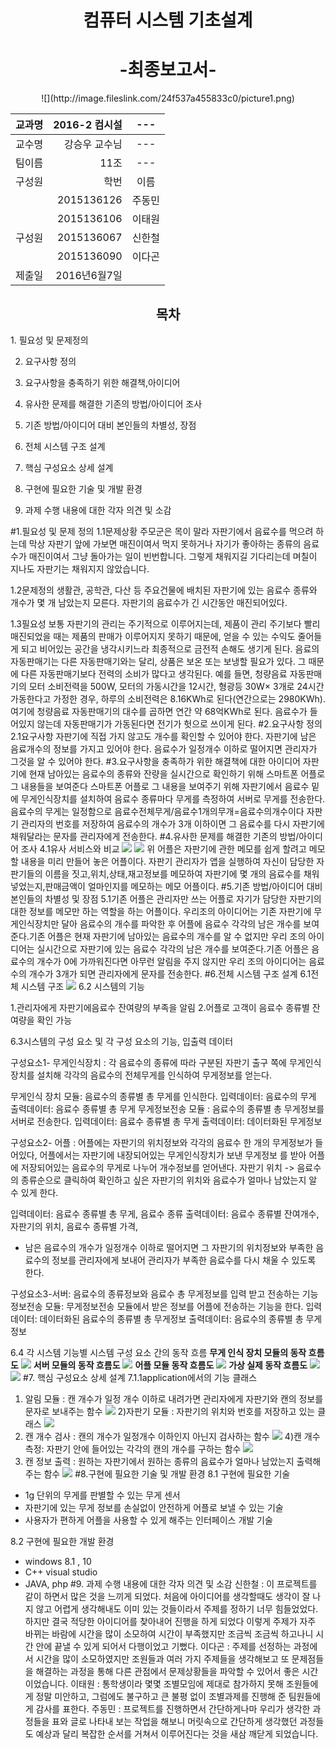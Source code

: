 <h1><center>컴퓨터 시스템 기초설계</center></h1>
<h1><center>-최종보고서-</center></h1>
<center>![](http://image.fileslink.com/24f537a455833c0/picture1.png)</center>




| 교과명    |2016-2 컴시설|---|
| :------- | ----: | :---: |
| 교수명 | 강승우 교수님  |---|
| 팀이름    |11조|---|
| 구성원 | 학번   | 이름|
|     | 2015136126   | 주동민|
|     | 2015136106   |이태원|
| 구성원|2015136067   |신한철|
|   | 2015136090   |이다곤|
| 제출일    | 2016년6월7일   ||





<h2><center>목차</center></h2>
1. 필요성 및 문제정의

2. 요구사항 정의

3. 요구사항을 충족하기 위한 해결책,아이디어

4. 유사한 문제를 해결한 기존의 방법/아이디어        조사

5. 기존 방법/아이디어 대비 본인들의 차별성, 장점

6. 전체 시스템 구조 설계

7. 핵심 구성요소 상세 설계

8. 구현에 필요한 기술 및 개발 환경

9. 과제 수행 내용에 대한 각자 의견 및 소감


#1.필요성 및 문제 정의
1.1문제상황
주모군은 목이 말라 자판기에서 음료수를 먹으려 하는데 막상 자판기 앞에 가보면 매진이여서 먹지 못하거나 자기가 좋아하는 종류의 음료수가 매진이여서 그냥 돌아가는 일이 빈번합니다.
그렇게 채워지길 기다리는데 며칠이 지나도 자판기는 채워지지 않았습니다.

1.2문제정의
생활관, 공학관, 다산 등 주요건물에 배치된 자판기에 있는 음료수 종류와 개수가 몇 개 남았는지 모른다.
자판기의 음료수가 긴 시간동안 매진되어있다.

1.3필요성
보통 자판기의 관리는 주기적으로 이루어지는데, 제품이 관리 주기보다 빨리 매진되었을 때는 제품의 판매가 이루어지지 못하기 때문에, 얻을 수 있는 수익도 줄어들게 되고 비어있는 공간을 냉각시키느라 최종적으로 금전적 손해도 생기게 된다. 
음료의 자동판매기는 다른 자동판매기와는 달리, 상품은 보온 또는 보냉할 필요가 있다. 그 때문에 다른 자동판매기보다 전력의 소비가 많다고 생각된다.
예를 들면, 청량음료 자동판매기의 모터 소비전력을 500W, 모터의 가동시간을 12시간, 형광등 30W× 3개로 24시간 가동한다고 가정한 경우, 하루의 소비전력은 8.16KWh로 된다(연간으로는 2980KWh). 여기에 청량음료 자동판매기의 대수를 곱하면 연간 약 68억KWh로 된다.
음료수가 들어있지 않는데 자동판매기가 가동된다면 전기가 헛으로 쓰이게 된다.
#2.요구사항 정의
2.1요구사항
자판기에 직접 가지 않고도 개수를 확인할 수 있어야 한다.
자판기에 남은 음료개수의 정보를 가지고 있어야 한다.
음료수가 일정개수 이하로 떨어지면 관리자가 그것을 알 수 있어야 한다.
#3.요구사항을 충족하가 위한 해결책에 대한 아이디어
자판기에 현재 남아있는 음료수의 종류와 잔량을 실시간으로 확인하기 위해 스마트폰 어플로 그 내용들을 보여준다
스마트폰 어플로 그 내용을 보여주기 위해 자판기에서 음료수 밑에 무게인식장치를 설치하여 음료수 종류마다 무게를 측정하여 서버로 무게를 전송한다.
음료수의 무게는 일정함으로 음료수전체무게/음료수1개의무개=음료수의개수이다
자판기 관리자의 번호를 저장하여 음료수의 개수가 3개 이하이면 그 음료수를 다시 자판기에 채워달라는 문자를 관리자에게 전송한다. 
#4.유사한 문제를 해결한 기존의 방법/아이디어 조사
4.1유사 서비스와 비교
![](http://image.fileslink.com/24f5380f37d19844/picture2.png)
![](http://image.fileslink.com/24f5386a69711518/picture3.png)
위 어플은 자판기에 관한 메모를 쉽게 할려고 메모할 내용을 미리 만들어 놓은 어플이다. 
자판기 관리자가 앱을 실행하여 자신이 담당한 자판기들의 이름을 짓고,위치,상태,재고정보를 메모하여 자판기에 몇 개의 음료수를 채워넣었는지,판매금액이 얼마인지를 메모하는 메모 어플이다.
#5.기존 방법/아이디어 대비 본인들의 차별성 및 장점
5.1기존 어플은 관리자만 쓰는 어플로 자기가 담당한 자판기의 대한 정보를 메모만 하는 역할을 하는 어플이다. 우리조의 아이디어는 기존 자판기에 무게인식장치만 달아 음료수의 개수를 파악한 후 어플에 음료수 각각의 남은 개수를 보여준다.기존 어플은 현재 자판기에 남아있는 음료수의 개수를 알 수 없지만 우리 조의 아이디어는 실시간으로 자판기에 있는 음료수 각각의 남은 개수를  보여준다.기존 어플은 음료수의 개수가 0에 가까워진다면 아무런 알림을 주지 않지만 우리 조의 아이디어는 음료수의 개수가  3개가 되면 관리자에게 문자를 전송한다. 
#6.전체 시스템 구조 설계
6.1전체 시스템 구조
![](http://image.fileslink.com/24f538dcef6124a2/picture4.png)
6.2 시스템의 기능

1.관리자에게 자판기에음료수 잔여량의 부족을 알림
2.어플로 고객이 음료수 종류별 잔여량을 확인 가능

6.3시스템의 구성 요소 및 각 구성 요소의 기능, 입출력 데이터

구성요소1- 무게인식장치 : 각 음료수의 종류에 따라 구분된 자판기 출구 쪽에 무게인식장치를 설치해 각각의 음료수의 전체무게를 인식하여 무게정보를 얻는다.

무게인식 장치 모듈: 음료수의 종류별 총 무게를 인식한다.
입력데이터: 음료수의 무게
출력데이터: 음료수 종류별 총 무게
무게정보전송 모듈 : 음료수의 종류별 총 무게정보를 서버로 전송한다.
입력데이터: 음료수 종류별 총 무게 
출력데이터: 데이터화된 무게정보


구성요소2- 어플 : 어플에는 자판기의 위치정보와 각각의 음료수 한 개의 무게정보가 들어있다, 어플에서는 자판기에 내장되어있는 무게인식장치가 보낸 무게정보 를 받아 어플에 저장되어있는 음료수의 무게로 나누어 개수정보를 얻어낸다. 자판기 위치 -> 음료수의 종류순으로 클릭하여 확인하고 싶은 자판기의 위치와 음료수가 얼마나 남았는지 알 수 있게 한다.

입력데이터: 음료수 종류별 총 무게, 음료수 종류 
출력데이터: 음료수 종류별 잔여개수,자판기의 위치, 음료수 종류별 가격, 

- 남은 음료수의 개수가 일정개수 이하로 떨어지면 그 자판기의 위치정보와 부족한 음료수의 정보를 관리자에게 보내어 관리자가 부족한 음료수를 다시 채울 수 있도록 한다.

구성요소3-서버: 음료수의 종류정보와 음료수 총 무게정보를 입력 받고 전송하는 기능
정보전송 모듈: 무게정보전송 모듈에서 받은 정보를 어플에 전송하는 기능을 한다.
 입력데이터:  데이터화된 음료수의 종류별 총 무게정보
 출력데이터:  음료수의 종류별 총 무게 정보






6.4 각 시스템 기능별 시스템 구성 요소 간의 동작 흐름
**무게 인식 장치 모듈의 동작 흐름도**
![](http://image.fileslink.com/24f539198edb2a8/picture5.png)
**서버 모듈의 동작 흐름도**
![](http://image.fileslink.com/24f5393e503552d/picture6.png)
**어플 모듈 동작 흐름도**
![](http://image.fileslink.com/24f53979d62db9a/picture7.png)
**가상 실제 동작 흐름도**
![](http://image.fileslink.com/24f539d8861ee33/picture8.png)
![](http://image.fileslink.com/24f539ead738350/picture9.png)
#7. 핵심 구성요소 상세 설계
7.1.1application에서의 기능 클래스
 1) 알림 모듈 : 캔 개수가 일정 개수 이하로 내려가면 관리자에게 자판기와 캔의 정보를 문자로 보내주는 함수
 ![](http://image.fileslink.com/24f539fddbb6f08/picture10.png)
 2)자판기 모듈 : 자판기의 위치와 번호를 저장하고 있는 클래스
 ![](http://image.fileslink.com/24f53a3f15314cac/picture11.png)
 3) 캔 개수 검사 : 캔의 개수가 일정개수 이하인지 아닌지 검사하는 함수
 ![](http://image.fileslink.com/24f53a512545de5/picture12.png)
 4)캔 개수 측정: 자판기 안에 들어있는 각각의 캔의 개수를 구하는 함수
 ![](http://image.fileslink.com/24f53aa20f94e8d/picture13.png)
 5) 캔 정보 출력 : 원하는 자판기에서 원하는 종류의 음료수가 얼마나 남았는지 출력해주는 함수
 ![](http://image.fileslink.com/24f53ab6a419d89/picture14.png)
#8.구현에 필요한 기술 및 개발 환경
8.1 구현에 필요한 기술
 - 1g 단위의 무게를 판별할 수 있는 무게 센서
 - 자판기에 있는 무게 정보를 손실없이 안전하게 어플로 보낼 수 있는 기술
 - 사용자가 편하게 어플을 사용할 수 있게 해주는 인터페이스 개발 기술

 8.2 구현에 필요한 개발 환경
 - windows 8.1 , 10
 - C++ visual studio
 - JAVA, php
#9. 과제 수행 내용에 대한 각자 의견 및 소감
신한철 : 이 프로젝트를 같이 하면서 많은 것을 느끼게 되었다. 처음에 아이디어를 생각할때도 생각이 잘 나지 않고 어렵게 생각해내도 이미 있는 것들이라서 주제를 정하기 너무 힘들었었다. 하지만 결국 적당한 아이디어를 찾아내어 진행을 하게 되었다 이렇게 주제가 자주 바뀌는 바람에 시간을 많이 소모하여 시간이 부족했지만 조금씩 조금씩 하고나니 시간 안에 끝낼 수 있게 되어서 다행이었고 기뻤다.
이다곤 : 주제를 선정하는 과정에서 시간을 많이 소모하였지만 조원들과 여러 가지 주제들을 생각해보고 또 문제점들을 해결하는 과정을 통해 다른 관점에서 문제상황들을 파악할 수 있어서 좋은 시간 이었습니다.
이태원 : 통학생이라 몇몇 조별모임에 제대로 참가하지 못해 조원들에게 정말 미안하고, 그럼에도 불구하고 큰 불평 없이 조별과제를 진행해 준 팀원들에게 감사를 표한다.
주동민 : 프로젝트를 진행하면서 간단하게나마 우리가 생각한 과정들을 표와 글로 나타내 보는 작업을 해보니 머릿속으로 간단하게 생각했던 과정들도 예상과 달리 복잡한 순서를 거쳐서 
이루어진다는 것을 새삼 깨닫게 되었습니다.  
